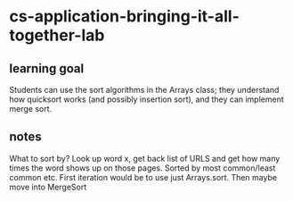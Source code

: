 # cs-application-bringing-it-all-together-lab

## learning goal 
Students can use the sort algorithms in the Arrays class; they understand how quicksort works (and possibly insertion sort), and they can implement merge sort.

## notes
What to sort by? Look up word x, get back list of URLS and get how many times the word shows up on those pages. Sorted by most common/least common etc. First iteration would be to use just Arrays.sort. Then maybe move into MergeSort


